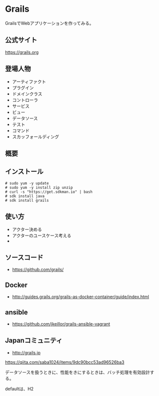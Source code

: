 Grails
===

GrailsでWebアプリケーションを作ってみる。

公式サイト
--------

https://grails.org


登場人物
-------

* アーティファクト
* プラグイン
* ドメインクラス
* コントローラ
* サービス
* ビュー
* データソース
* テスト
* コマンド
* スカッフォールディング

概要
----


インストール
----------

```
# sudo yum -y update
# sudo yum -y install zip unzip
# curl -s "https://get.sdkman.io" | bash
# sdk install java
# sdk install grails
```

使い方
-----

* アクター決める
* アクターのユースケース考える
* 

ソースコード
----------

* https://github.com/grails/

Docker
------

* http://guides.grails.org/grails-as-docker-container/guide/index.html

ansible
-------

* https://github.com/jkeillor/grails-ansible-vagrant

Japanコミュニティ
---------------

* http://grails.jp


https://qiita.com/saba1024/items/9dc90bcc53ad96526ba3

データソースを扱うときに、性能をきにするときは、バッチ処理を有効設計する。

defaultは、H2

